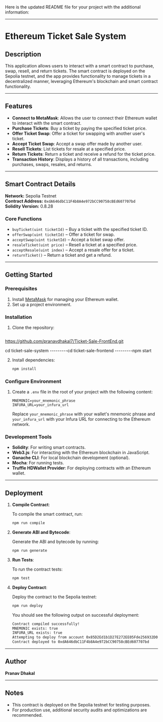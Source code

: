 Here is the updated README file for your project with the additional information:

---

# Ethereum Ticket Sale System

## Description

This application allows users to interact with a smart contract to purchase, swap, resell, and return tickets. The smart contract is deployed on the Sepolia testnet, and the app provides functionality to manage tickets in a decentralized manner, leveraging Ethereum's blockchain and smart contract functionality.

---

## Features

- **Connect to MetaMask**: Allows the user to connect their Ethereum wallet to interact with the smart contract.
- **Purchase Tickets**: Buy a ticket by paying the specified ticket price.
- **Offer Ticket Swap**: Offer a ticket for swapping with another user's ticket.
- **Accept Ticket Swap**: Accept a swap offer made by another user.
- **Resell Tickets**: List tickets for resale at a specified price.
- **Return Tickets**: Return a ticket and receive a refund for the ticket price.
- **Transaction History**: Displays a history of all transactions, including purchases, swaps, resales, and returns.
  
---

## Smart Contract Details

**Network:** Sepolia Testnet  
**Contract Address:** `0xdA646dbC11F4b8A4e972bCC90758cBEd607707bd`  
**Solidity Version:** 0.8.28  

### Core Functions

- `buyTicket(uint ticketId)` – Buy a ticket with the specified ticket ID.
- `offerSwap(uint ticketId)` – Offer a ticket for swap.
- `acceptSwap(uint ticketId)` – Accept a ticket swap offer.
- `resaleTicket(uint price)` – Resell a ticket at a specified price.
- `acceptResale(uint index)` – Accept a resale offer for a ticket.
- `returnTicket()` – Return a ticket and get a refund.

---

## Getting Started

### Prerequisites

1. Install [MetaMask](https://metamask.io/) for managing your Ethereum wallet.
2. Set up a project environment.

### Installation

1. Clone the repository:

    ```bash
https://github.com/pranavdhakal7/Ticket-Sale-FrontEnd.git

cd ticket-sale-system 
         ---------cd ticket-sale-frontend
          ---------npm start 

2. Install dependencies:

    ```bash
    npm install
    ```

### Configure Environment

1. Create a `.env` file in the root of your project with the following content:

    ```env
    MNEMONIC=your_mnemonic_phrase
    INFURA_URL=your_infura_url
    ```

    Replace `your_mnemonic_phrase` with your wallet's mnemonic phrase and `your_infura_url` with your Infura URL for connecting to the Ethereum network.

### Development Tools

- **Solidity**: For writing smart contracts.
- **Web3.js**: For interacting with the Ethereum blockchain in JavaScript.
- **Ganache CLI**: For local blockchain development (optional).
- **Mocha**: For running tests.
- **Truffle HDWallet Provider**: For deploying contracts with an Ethereum wallet.

---

## Deployment

1. **Compile Contract**:

    To compile the smart contract, run:

    ```bash
    npm run compile
    ```

2. **Generate ABI and Bytecode**:

    Generate the ABI and bytecode by running:

    ```bash
    npm run generate
    ```

3. **Run Tests**:

    To run the contract tests:

    ```bash
    npm test
    ```

4. **Deploy Contract**:

    Deploy the contract to the Sepolia testnet:

    ```bash
    npm run deploy
    ```

    You should see the following output on successful deployment:

    ```bash
    Contract compiled successfully!
    MNEMONIC exists: true
    INFURA_URL exists: true
    Attempting to deploy from account 0x85D2Ed1b1D27E272EE05Fde256932D07990eB8B4
    Contract deployed to 0xdA646dbC11F4b8A4e972bCC90758cBEd607707bd
    ```

---

## Author

**Pranav Dhakal**

---

## Notes

- This contract is deployed on the Sepolia testnet for testing purposes.
- For production use, additional security audits and optimizations are recommended.
